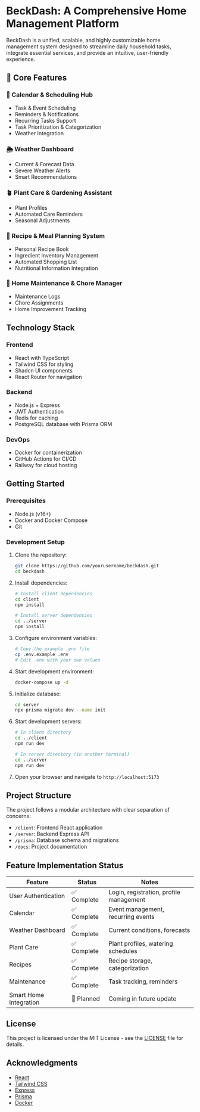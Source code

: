 # BeckDash: A Comprehensive Home Management Platform

BeckDash is a unified, scalable, and highly customizable home management system designed to streamline daily household tasks, integrate essential services, and provide an intuitive, user-friendly experience.

## 🌟 Core Features

### 📅 Calendar & Scheduling Hub
- Task & Event Scheduling
- Reminders & Notifications
- Recurring Tasks Support
- Task Prioritization & Categorization
- Weather Integration

### 🌦️ Weather Dashboard
- Current & Forecast Data
- Severe Weather Alerts
- Smart Recommendations

### 🪴 Plant Care & Gardening Assistant
- Plant Profiles
- Automated Care Reminders
- Seasonal Adjustments

### 🥗 Recipe & Meal Planning System
- Personal Recipe Book
- Ingredient Inventory Management
- Automated Shopping List
- Nutritional Information Integration

### 🔧 Home Maintenance & Chore Manager
- Maintenance Logs
- Chore Assignments
- Home Improvement Tracking

## Technology Stack

### Frontend
- React with TypeScript
- Tailwind CSS for styling
- Shadcn UI components
- React Router for navigation

### Backend
- Node.js + Express
- JWT Authentication
- Redis for caching
- PostgreSQL database with Prisma ORM

### DevOps
- Docker for containerization
- GitHub Actions for CI/CD
- Railway for cloud hosting

## Getting Started

### Prerequisites
- Node.js (v16+)
- Docker and Docker Compose
- Git

### Development Setup

1. Clone the repository:
   ```bash
   git clone https://github.com/yourusername/beckdash.git
   cd beckdash
   ```

2. Install dependencies:
   ```bash
   # Install client dependencies
   cd client
   npm install

   # Install server dependencies
   cd ../server
   npm install
   ```

3. Configure environment variables:
   ```bash
   # Copy the example .env file
   cp .env.example .env
   # Edit .env with your own values
   ```

4. Start development environment:
   ```bash
   docker-compose up -d
   ```

5. Initialize database:
   ```bash
   cd server
   npx prisma migrate dev --name init
   ```

6. Start development servers:
   ```bash
   # In client directory
   cd ../client
   npm run dev

   # In server directory (in another terminal)
   cd ../server
   npm run dev
   ```

7. Open your browser and navigate to `http://localhost:5173`

## Project Structure

The project follows a modular architecture with clear separation of concerns:

- `/client`: Frontend React application
- `/server`: Backend Express API
- `/prisma`: Database schema and migrations
- `/docs`: Project documentation

## Feature Implementation Status

| Feature | Status | Notes |
|---------|--------|-------|
| User Authentication | ✅ Complete | Login, registration, profile management |
| Calendar | ✅ Complete | Event management, recurring events |
| Weather Dashboard | ✅ Complete | Current conditions, forecasts |
| Plant Care | ✅ Complete | Plant profiles, watering schedules |
| Recipes | ✅ Complete | Recipe storage, categorization |
| Maintenance | ✅ Complete | Task tracking, reminders |
| Smart Home Integration | 🔄 Planned | Coming in future update |

## License

This project is licensed under the MIT License - see the [LICENSE](LICENSE) file for details.

## Acknowledgments

- [React](https://reactjs.org/)
- [Tailwind CSS](https://tailwindcss.com/)
- [Express](https://expressjs.com/)
- [Prisma](https://www.prisma.io/)
- [Docker](https://www.docker.com/)